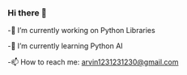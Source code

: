 ### Hi there 👋

-🔭 I’m currently working on  Python Libraries

-🌱 I’m currently learning Python AI

-📫 How to reach me: arvin1231231230@gmail.com

<!--
**Arvin28/Arvin28** is a ✨ _special_ ✨ repository because its `README.md` (this file) appears on your GitHub profile.

Here are some ideas to get you started:

- 🔭 I’m currently working on ...
- 🌱 I’m currently learning ...
- 👯 I’m looking to collaborate on ...
- 🤔 I’m looking for help with ...
- 💬 Ask me about ...
- 📫 How to reach me: ...
- 😄 Pronouns: ...
- ⚡ Fun fact: ...
-->
